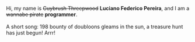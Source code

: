 Hi, my name is ~~Guybrush Threepwood~~ **Luciano Federico Pereira**, and I am a ~~wannabe pirate~~ **programmer**.<br><br>A short song: 198 bounty of doubloons gleams in the sun, a treasure hunt has just begun! Arrr!
